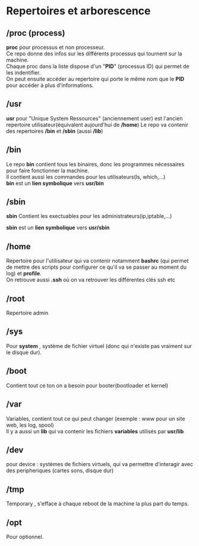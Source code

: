 # Repertoires et arborescence

## /proc (process)

__proc__ pour processus et non processeur.  
Ce repo donne des infos sur les différents processus qui tournent sur la machine.  
Chaque proc dans la liste dispose d'un "__PID__" (processus ID) qui permet de les indentifier.  
On peut ensuite accéder au repertoire qui porte le même nom que le __PID__ pour accéder à plus d'informations.

## /usr

__usr__ pour "Unique System Ressources" (anciennement user) est l'ancien repertoire utilisateur(équivalent aujourd'hui de __/home__)
Le repo va contenir des repertoires __/bin__ et __/sbin__ (aussi __/lib__)


## /bin

Le repo __bin__ contient tous les binaires, donc les programmes nécessaires pour faire fonctionner la machine.  
Il contient aussi les commandes pour les utilisateurs(ls, which,...)  
__bin__ est un __lien symbolique__ vers __usr/bin__  


## /sbin

__sbin__ Contient les exectuables pour les administrateurs(ip,iptable,...)

__sbin__ est un __lien symbolique__ vers __usr/sbin__  


## /home

Repertoire pour l'utilisateur qui va contenir notamment __bashrc__ (qui permet de mettre des scripts pour configurer ce qu'il va se passer au moment du log) et __profile__.  
On retrouve aussi __.ssh__ où on va retrouver les différentes clés ssh etc

## /root

Repertoire admin

## /sys

Pour __system__ , système de fichier virtuel (donc qui n'existe pas vraiment sur le disque dur).

## /boot

Contient tout ce ton on a besoin pour booter(bootloader et kernel)

## /var

Variables, contient tout ce qui peut changer (exemple : www pour un site web, les log, spool)  
Il y a aussi un __lib__ qui va contenir les fichiers __variables__ utilisés par __usr/lib__


## /dev

pour device : systèmes de fichiers virtuels, qui va permettre d'interagir avec des peripheriques  (cartes sons, disque dur)


## /tmp

Temporary , s'efface à chaque reboot de la machine la plus part du temps.

## /opt

Pour optionnel.
